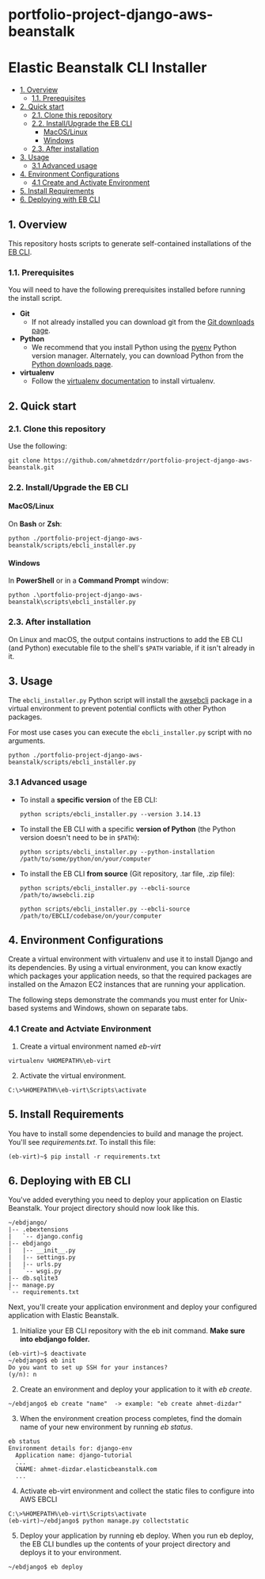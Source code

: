 # portfolio-project-django-aws-beanstalk

# Elastic Beanstalk CLI Installer
- [1. Overview](#1-overview)
  - [1.1. Prerequisites](#11-prerequisites)
- [2. Quick start](#2-quick-start)
  - [2.1. Clone this repository](#21-clone-this-repository)
  - [2.2. Install/Upgrade the EB CLI](#22-installupgrade-the-eb-cli)
    - [MacOS/Linux](#macoslinux)
    - [Windows](#windows)
  - [2.3. After installation](#23-after-installation)
- [3. Usage](#3-usage)
  - [3.1 Advanced usage](#31-advanced-usage)
- [4. Environment Configurations](#4-environment-configurations)
  - [4.1 Create and Activate Environment](#41-create-and-activate-environment)
- [5. Install Requirements](#5-install-requirements)
- [6. Deploying with EB CLI](#6-deploying-with-eb-cli)

## 1. Overview

This repository hosts scripts to generate self-contained installations of the [EB CLI](https://docs.aws.amazon.com/elasticbeanstalk/latest/dg/eb-cli3.html).

### 1.1. Prerequisites

You will need to have the following prerequisites installed before running the install script.

* **Git**
  * If not already installed you can download git from the [Git downloads page](https://git-scm.com/downloads).
* **Python**
  * We recommend that you install Python using the [pyenv](https://github.com/pyenv/pyenv) Python version manager. Alternately, you can download Python from the [Python downloads page](https://www.python.org/downloads/).
* **virtualenv**
  * Follow the [virtualenv documentation](https://virtualenv.pypa.io/en/latest/installation.html) to install virtualenv.

## 2. Quick start

### 2.1. Clone this repository

Use the following:

```
git clone https://github.com/ahmetdzdrr/portfolio-project-django-aws-beanstalk.git
```

### 2.2. Install/Upgrade the EB CLI

#### MacOS/Linux
On **Bash** or **Zsh**:

```
python ./portfolio-project-django-aws-beanstalk/scripts/ebcli_installer.py
```

#### Windows
In **PowerShell** or in a **Command Prompt** window:

```
python .\portfolio-project-django-aws-beanstalk\scripts\ebcli_installer.py
```

### 2.3. After installation

On Linux and macOS, the output contains instructions to add the EB CLI (and Python) executable file to the shell's `$PATH` variable, if it isn't already in it.

## 3. Usage

The `ebcli_installer.py` Python script will install the [awsebcli](https://pypi.org/project/awsebcli/) package in a virtual environment to prevent potential conflicts with other Python packages.

For most use cases you can execute the `ebcli_installer.py` script with no arguments.

```
python ./portfolio-project-django-aws-beanstalk/scripts/ebcli_installer.py
```

### 3.1 Advanced usage

  - To install a **specific version** of the EB CLI:

    ```shell
    python scripts/ebcli_installer.py --version 3.14.13
    ```

  - To install the EB CLI with a specific **version of Python** (the Python version doesn't need to be in `$PATH`):

    ```shell
    python scripts/ebcli_installer.py --python-installation /path/to/some/python/on/your/computer
    ```

  - To install the EB CLI **from source** (Git repository, .tar file, .zip file):
    ```shell
    python scripts/ebcli_installer.py --ebcli-source /path/to/awsebcli.zip

    python scripts/ebcli_installer.py --ebcli-source /path/to/EBCLI/codebase/on/your/computer
    ```

## 4. Environment Configurations

Create a virtual environment with virtualenv and use it to install Django and its dependencies. By using a virtual environment, you can know exactly which packages your application needs, so that the required packages are installed on the Amazon EC2 instances that are running your application.

The following steps demonstrate the commands you must enter for Unix-based systems and Windows, shown on separate tabs.

### 4.1 Create and Actviate Environment

1. Create a virtual environment named *eb-virt*

```
virtualenv %HOMEPATH%\eb-virt
```

2. Activate the virtual environment.

```
C:\>%HOMEPATH%\eb-virt\Scripts\activate
```

## 5. Install Requirements

You have to install some dependencies to build and manage the project. You'll see *requirements.txt*. To install this file:

```
(eb-virt)~$ pip install -r requirements.txt
```

## 6. Deploying with EB CLI

You've added everything you need to deploy your application on Elastic Beanstalk. Your project directory should now look like this.

```
~/ebdjango/
|-- .ebextensions
|   `-- django.config
|-- ebdjango
|   |-- __init__.py
|   |-- settings.py
|   |-- urls.py
|   `-- wsgi.py
|-- db.sqlite3
|-- manage.py
`-- requirements.txt
```

Next, you'll create your application environment and deploy your configured application with Elastic Beanstalk.

1. Initialize your EB CLI repository with the eb init command. **Make sure into ebdjango folder.**

```
(eb-virt)~$ deactivate
~/ebdjango$ eb init
Do you want to set up SSH for your instances?
(y/n): n
```

2. Create an environment and deploy your application to it with *eb create*.

```
~/ebdjango$ eb create "name"  -> example: "eb create ahmet-dizdar"
```

3. When the environment creation process completes, find the domain name of your new environment by running *eb status*.

```
eb status
Environment details for: django-env
  Application name: django-tutorial
  ...
  CNAME: ahmet-dizdar.elasticbeanstalk.com
  ...
```

4. Activate eb-virt environment and collect the static files to configure into AWS EBCLI

```
C:\>%HOMEPATH%\eb-virt\Scripts\activate
(eb-virt)~/ebdjango$ python manage.py collectstatic
```

5. Deploy your application by running eb deploy. When you run eb deploy, the EB CLI bundles up the contents of your project directory and deploys it to your environment.

```
~/ebdjango$ eb deploy
```

